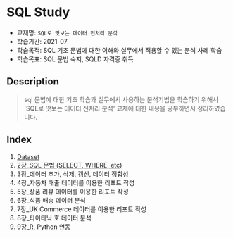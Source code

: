 # SQL Study
- 교제명: `SQL로 맛보는 데이터 전처리 분석`
- 학습기간: 2021-07
- 학습목적: SQL 기초 문법에 대한 이해와 실무에서 적용할 수 있는 분석 사례 학습
- 학습목표: SQL 문법 숙지, SQLD 자격증 취득



## Description

> sql 문법에 대한 기초 학습과 실무에서 사용하는 분석기법을 학습하기 위해서 'SQL로 맛보는 데이터 전처리 분석' 교제에 대한 내용을 공부하면서 정리하였습니다.



## Index

1. [Dataset](https://github.com/kdragonkorea/sql_analysis_study/tree/main/00_dataset)
2. [2장_SQL 문법 (SELECT, WHERE, etc)](https://github.com/kdragonkorea/sql_analysis_study/tree/main/01_2%EC%9E%A5_SQL%20%EB%AC%B8%EB%B2%95)
3. 3장_데이터 추가, 삭제, 갱신, 데이터 정합성
4. 4장_자동차 매출 데이터를 이용한 리포트 작성
5. 5장_상품 리뷰 데이터를 이용한 리포트 작성
6. 6장_식품 배송 데이터 분석
7. 7장_UK Commerce 데이터를 이용한 리포트 작성
8. 8장_타이타닉 호 데이터 분석
9. 9장_R, Python 연동



